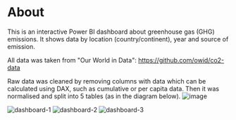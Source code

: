 About
===

This is an interactive Power BI dashboard about greenhouse gas (GHG) emissions. It shows data by location (country/continent), year and source of emission. 

All data was taken from "Our World in Data": https://github.com/owid/co2-data


Raw data was cleaned by removing columns with data which can be calculated using DAX, such as cumulative or per capita data. Then it was normalised and split into 5 tables (as in the diagram below).
![image](https://user-images.githubusercontent.com/45266505/170011104-b1da9327-3052-470b-b088-c618d0c1813e.png)



![dashboard-1](https://user-images.githubusercontent.com/45266505/142074070-4f3d5eec-7177-49b8-9e89-0b85af793785.png)
![dashboard-2](https://user-images.githubusercontent.com/45266505/142074754-3b6e7ce6-5b03-4446-8d92-4c97ba567b45.png)
![dashboard-3](https://user-images.githubusercontent.com/45266505/142074767-e93ae02e-3e1b-4a91-81ba-f4e6ffe94adf.png)




